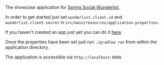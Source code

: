 The showcase application for [Spring Social Wunderlist](https://github.com/techdev-solutions/spring-social-wunderlist).

In order to get started just set `wunderlist.client.id` and `wunderlist.client.secret` in `src/main/resources/application.properties`.

If you  haven't created an app just yet you can do it [here](https://developer.wunderlist.com/apps/new).

Once the properties have been set just run `./gradlew run` from within the application directory.

The application is accessible via `http://localhost:8080`.
